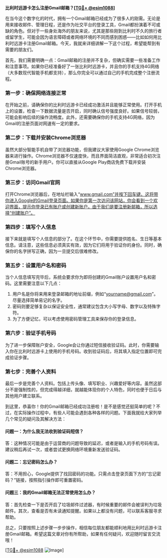 **比利时远游卡怎么注册Gmail邮箱？[[TG💪+ @esim1088](https://t.me/s/esim1088)]**

在当今这个数字化的时代，拥有一个Gmail邮箱已经成为了很多人的刚需。无论是用来接收邮件、管理日程，还是作为社交平台的登录工具，Gmail都扮演着不可或缺的角色。但对于一些身处海外的朋友来说，尤其是那些刚到比利时不久的旅行者或留学生，可能会因为语言障碍或者网络环境的不同而感到困惑——比如如何用比利时远游卡注册Gmail邮箱。今天，我就来详细讲解一下这个过程，希望能帮到有需要的朋友们。

首先，我们需要明确一点：Gmail邮箱的注册并不复杂，但确实需要一些准备工作和注意事项。如果你已经准备好了一张比利时远游卡，并且你的手机支持4G网络（大多数现代智能手机都支持），那么你完全可以通过自己的手机完成整个注册流程。

### **第一步：确保网络连接正常**
在开始之前，请确保你的比利时远游卡已经成功激活并且能够正常使用。打开手机上的设置，检查一下数据流量是否开启，同时确认信号强度良好。如果信号较弱，可能会影响后续的操作流畅度。此外，还需要确保你的手机支持4G网络，因为Gmail的注册页面对网速有一定的要求。

### **第二步：下载并安装Chrome浏览器**
虽然大部分智能手机自带了浏览器功能，但我建议大家使用Google Chrome浏览器来进行操作。Chrome浏览器不仅速度快，而且界面简洁直观，非常适合初次注册Gmail账号的新手用户。你可以直接从Google Play商店免费下载并安装Chrome浏览器。

### **第三步：访问Gmail官网**
打开Chrome浏览器后，在地址栏输入“www.gmail.com”并按下回车键。这将带你进入Google的Gmail登录页面。如果你是第一次访问该网站，你会看到一个欢迎界面，提示你登录已有账户或创建新账户。由于我们是要注册新邮箱，所以选择“创建账户”。

### **第四步：填写个人信息**
接下来就是填写个人信息的部分了。在这个环节中，你需要提供姓名、生日等基本信息。请注意，这些信息必须真实有效，因为它们将用于验证你的身份。同时，确保你的名字拼写正确，因为一旦提交后很难修改。

### **第五步：设置用户名和密码**
当个人信息填写完毕后，系统会要求你为即将创建的Gmail账户设置用户名和密码。这里需要注意以下几点：
1. 用户名是你将来用来登录邮箱的地址前缀，例如“yourname@gmail.com”。尽量选择简单易记的名字。
2. 密码则要足够复杂以保证安全性，通常建议包含大小写字母、数字以及特殊字符。
3. 为了方便记忆，可以考虑使用密码管理工具来保存你的登录信息。

### **第六步：验证手机号码**
为了进一步保障账户安全，Google会让你通过短信接收验证码。此时，你需要输入你在比利时远游卡上使用的手机号码。收到验证码后，将其填入指定位置即可完成验证步骤。

### **第七步：完善个人资料**
最后一步是完善个人资料。包括上传头像、填写职业、兴趣爱好等内容。虽然这部分不是强制性的，但完成得越详细，就越能体现你的个人特色，同时也便于日后与其他用户建立联系。

到这里，恭喜你！你的Gmail邮箱已经成功注册啦！是不是感觉还挺简单的呢？不过，在实际操作过程中，有些人可能会遇到各种各样的问题。下面我就给大家列举几个常见的疑问及其解决方法：

#### **问题一：为什么我无法收到验证码短信？**
答：这种情况可能是由于运营商的问题导致的延迟，或者是输入的手机号码有误。建议稍后再试一次，或者尝试更换网络环境重新发送验证码。

#### **问题二：忘记密码怎么办？**
答：不用担心，Google提供了找回密码的功能。只需点击登录页面下方的“忘记密码？”链接，按照指引操作即可重置密码。

#### **问题三：我的Gmail邮箱无法正常使用怎么办？**
答：首先检查一下是否开启了垃圾邮件过滤器，有时候重要的邮件会被误判为垃圾邮件。其次，查看是否有未读通知提醒。如果以上都没有问题，可以联系客服寻求帮助。

总之，只要按照上述步骤一步步操作，相信每位朋友都能顺利地用比利时远游卡注册Gmail邮箱。希望这篇文章对你有所帮助，如果有任何疑问，欢迎随时留言交流哦！

[[TG💪+ @esim1088](https://t.me/s/esim1088) ![Image](https://i.postimg.cc/4NQfJmqS/Snipaste-2025-05-13-00-14-12.png)]